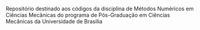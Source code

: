 Repositório destinado aos códigos da disciplina de Métodos Numéricos em Ciências Mecânicas do programa de Pós-Graduação em Ciências Mecânicas da Universidade de Brasília
